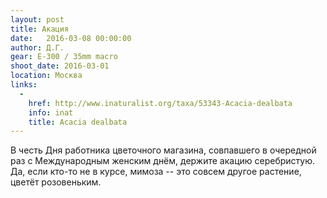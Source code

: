 ```yaml
---
layout: post
title: Акация
date:   2016-03-08 00:00:00
author: Д.Г.
gear: E-300 / 35mm macro
shoot_date: 2016-03-01
location: Москва
links:
  -
    href: http://www.inaturalist.org/taxa/53343-Acacia-dealbata
    info: inat
    title: Acacia dealbata
---
```


В честь Дня работника цветочного магазина, совпавшего в очередной раз с Международным женским днём, держите акацию серебристую. Да, если кто-то не в курсе, мимоза -- это совсем другое растение, цветёт розовеньким.
